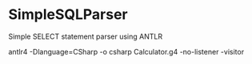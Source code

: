 # SimpleSQLParser
Simple SELECT statement parser using ANTLR


antlr4 -Dlanguage=CSharp -o csharp Calculator.g4 -no-listener -visitor